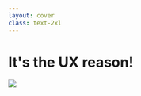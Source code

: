 ```yaml
---
layout: cover
class: text-2xl
---
```


# It's the **UX** reason!

<img src="/images/03-when-05.png" class="h-full m-auto"/>
